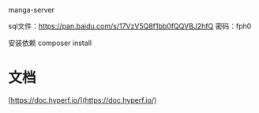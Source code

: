manga-server

sql文件：https://pan.baidu.com/s/17VzV5Q8f1bb0fQQVBJ2hfQ 密码：fph0

安装依赖
composer install
# 文档

[https://doc.hyperf.io/](https://doc.hyperf.io/)
